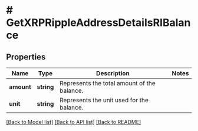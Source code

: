 # # GetXRPRippleAddressDetailsRIBalance

## Properties

Name | Type | Description | Notes
------------ | ------------- | ------------- | -------------
**amount** | **string** | Represents the total amount of the balance. |
**unit** | **string** | Represents the unit used for the balance. |

[[Back to Model list]](../../README.md#models) [[Back to API list]](../../README.md#endpoints) [[Back to README]](../../README.md)
